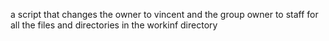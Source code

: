 a script that changes the owner to vincent and the group owner to staff for all the files and directories in the workinf directory
